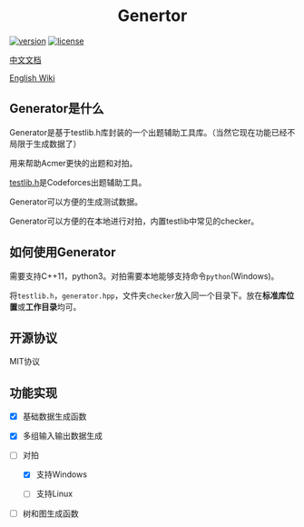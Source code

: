 <div align="center">
    <h1>Genertor</h1>
</div>

[![version](https://img.shields.io/badge/version-v0.3.0-blue)](https://github.com/ChuTian-SCPC/problem_tool)
[![license](https://img.shields.io/badge/license-MIT-green)](https://github.com/ChuTian-SCPC/problem_tool/blob/main/LICENSE)

[中文文档](https://github.com/ChuTian-SCPC/problem_tool/wiki/CN_Home)

[English Wiki](https://github.com/ChuTian-SCPC/problem_tool/wiki/EN_Home)

## Generator是什么

Generator是基于testlib.h库封装的一个出题辅助工具库。（当然它现在功能已经不局限于生成数据了）

用来帮助Acmer更快的出题和对拍。

[testlib.h](https://github.com/MikeMirzayanov/testlib)是Codeforces出题辅助工具。

Generator可以方便的生成测试数据。

Generator可以方便的在本地进行对拍，内置testlib中常见的checker。

## 如何使用Generator

需要支持C++11，python3。对拍需要本地能够支持命令`python`(Windows)。

将`testlib.h`，`generator.hpp`，文件夹`checker`放入同一个目录下。放在**标准库位置**或**工作目录**均可。

## 开源协议

MIT协议

## 功能实现

- [x] 基础数据生成函数

- [x] 多组输入输出数据生成

- [ ] 对拍

  - [x] 支持Windows

  - [ ] 支持Linux

- [ ] 树和图生成函数


